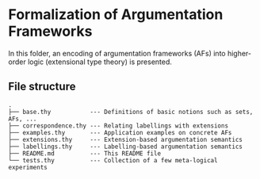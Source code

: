 # Formalization of Argumentation Frameworks

In this folder, an encoding of argumentation frameworks (AFs) into higher-order logic
(extensional type theory) is presented.

## File structure

```
.
├── base.thy           --- Definitions of basic notions such as sets, AFs, ...
├── correspondence.thy --- Relating labellings with extensions
├── examples.thy       --- Application examples on concrete AFs
├── extensions.thy     --- Extension-based argumentation semantics
├── labellings.thy     --- Labelling-based argumentation semantics
├── README.md          --- This README file
└── tests.thy          --- Collection of a few meta-logical experiments
```
